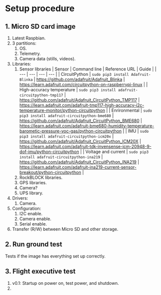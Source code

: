 # Setup procedure

## 1. Micro SD card image

1. Latest Raspbian.
2. 3 partitions:
   1. OS.
   2. Telemetry.
   3. Camera data (stills, videos).
3. Libraries:
   1. Sensor libraries
      | Sensor | Command line | Reference URL | Guide |
      | --- | --- | --- | --- |
      | CircuitPython | `sudo pip3 install Adafruit-Blinka` | https://github.com/adafruit/Adafruit_Blinka | https://learn.adafruit.com/circuitpython-on-raspberrypi-linux |
      | High-accuracy temperature | `sudo pip3 install adafruit-circuitpython-tmp117` | https://github.com/adafruit/Adafruit_CircuitPython_TMP117 | https://learn.adafruit.com/adafruit-tmp117-high-accuracy-i2c-temperature-monitor/python-circuitpython |
      | Enrironmental | `sudo pip3 install adafruit-circuitpython-bme680` | https://github.com/adafruit/Adafruit_CircuitPython_BME680 | https://learn.adafruit.com/adafruit-bme680-humidity-temperature-barometic-pressure-voc-gas/python-circuitpython |
      | IMU | `sudo pip3 install adafruit-circuitpython-icm20x` | https://github.com/adafruit/Adafruit_CircuitPython_ICM20X | https://learn.adafruit.com/adafruit-tdk-invensense-icm-20948-9-dof-imu/python-circuitpython |
      | Voltage and current | `sudo pip3 install adafruit-circuitpython-ina219` | https://github.com/adafruit/Adafruit_CircuitPython_INA219 | https://learn.adafruit.com/adafruit-ina219-current-sensor-breakout/python-circuitpython |
   3. RockBLOCK libraries.
   4. GPS libraries.
   5. Camera?
   6. UPS library.
4. Drivers:
   1. Camera.
5. Configuration:
   1. I2C enable.
   2. Camera enable.
   3. Serial enable.
6. Transfer (R/W) between Micro SD and other storage.

## 2. Run ground test

Tests if the image has everything set up correctly.

## 3. Flight executive test

1. v0.1: Startup on power on, test power, and shutdown.
2. 
